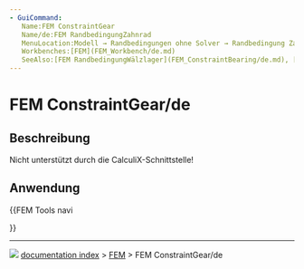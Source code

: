 ```yaml
---
- GuiCommand:
   Name:FEM ConstraintGear
   Name/de:FEM RandbedingungZahnrad
   MenuLocation:Modell → Randbedingungen ohne Solver → Randbedingung Zahnrad
   Workbenches:[FEM](FEM_Workbench/de.md)
   SeeAlso:[FEM RandbedingungWälzlager](FEM_ConstraintBearing/de.md), [FEM RandbedingungRolle](FEM_ConstraintPulley/de.md)
---
```


# FEM ConstraintGear/de

## Beschreibung

Nicht unterstützt durch die CalculiX-Schnittstelle!

## Anwendung





{{FEM Tools navi

}}



---
![](images/Button_right.svg) [documentation index](../README.md) > [FEM](Category_FEM.md) > FEM ConstraintGear/de

